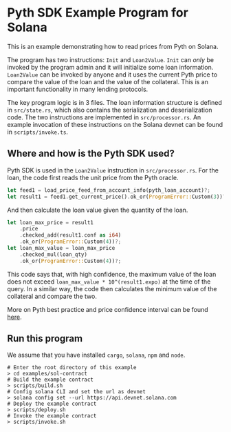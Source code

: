 # Pyth SDK Example Program for Solana

This is an example demonstrating how to read prices from Pyth on Solana.

The program has two instructions: `Init` and `Loan2Value`.
`Init` can *only* be invoked by the program admin and it will initialize some loan information.
`Loan2Value` can be invoked by anyone and it uses the current Pyth price to compare the value of the loan and the value of the collateral.
This is an important functionality in many lending protocols.

The key program logic is in 3 files.
The loan information structure is defined in `src/state.rs`, which also contains the serialization and deserialization code.
The two instructions are implemented in `src/processor.rs`.
An example invocation of these instructions on the Solana devnet can be found in `scripts/invoke.ts`.

## Where and how is the Pyth SDK used?
Pyth SDK is used in the `Loan2Value` instruction in `src/processor.rs`.
For the loan, the code first reads the unit price from the Pyth oracle.
```rust
let feed1 = load_price_feed_from_account_info(pyth_loan_account)?;
let result1 = feed1.get_current_price().ok_or(ProgramError::Custom(3))?;
```

And then calculate the loan value given the quantity of the loan.
```rust
let loan_max_price = result1
    .price
    .checked_add(result1.conf as i64)
    .ok_or(ProgramError::Custom(4))?;
let loan_max_value = loan_max_price
    .checked_mul(loan_qty)
    .ok_or(ProgramError::Custom(4))?;
```

This code says that, with high confidence, the maximum value of the loan does not exceed `loan_max_value * 10^(result1.expo)` at the time of the query.
In a similar way, the code then calculates the minimum value of the collateral and compare the two.

More on Pyth best practice and price confidence interval can be found [here](https://docs.pyth.network/consume-data/best-practices).

## Run this program
We assume that you have installed `cargo`, `solana`, `npm` and `node`.

```shell
# Enter the root directory of this example
> cd examples/sol-contract
# Build the example contract
> scripts/build.sh
# Config solana CLI and set the url as devnet
> solana config set --url https://api.devnet.solana.com
# Deploy the example contract
> scripts/deploy.sh
# Invoke the example contract
> scripts/invoke.sh
```
